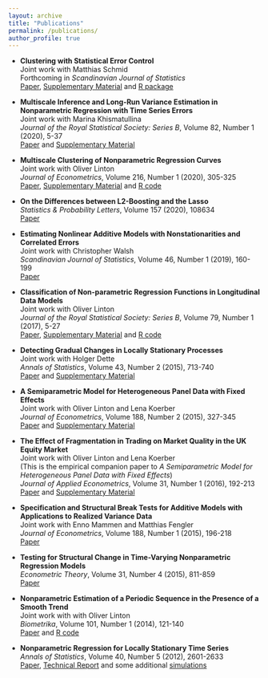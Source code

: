 ```yaml
---
layout: archive
title: "Publications"
permalink: /publications/
author_profile: true
---
```



*   **Clustering with Statistical Error Control** <br/>
    Joint work with Matthias Schmid <br/>
    Forthcoming in _Scandinavian Journal of Statistics_ <br/>
    <a href="../files/papers/clustering_statistical_error_control/paper.pdf">Paper</a>,
    <a href="../files/papers/clustering_statistical_error_control/supplement.pdf">Supplementary Material</a> and
    <a href="../files/papers/clustering_statistical_error_control/R_package.zip">R package</a>


*   **Multiscale Inference and Long-Run Variance Estimation in Nonparametric Regression with Time Series Errors** <br/>
    Joint work with Marina Khismatullina <br/>
    _Journal of the Royal Statistical Society: Series B_, Volume 82, Number 1 (2020), 5-37 <br/>
    <a href="../files/papers/multiscale_inference_nonparametric_time_trends/paper.pdf">Paper</a> and
    <a href="../files/papers/multiscale_inference_nonparametric_time_trends/supplement.pdf">Supplementary Material</a>


*   **Multiscale Clustering of Nonparametric Regression Curves** <br/>
    Joint work with Oliver Linton <br/>
    _Journal of Econometrics_, Volume 216, Number 1 (2020), 305-325 <br/>
    <a href="../files/papers/multiscale_clustering_nonparametric_curves/paper.pdf">Paper</a>,
    <a href="../files/papers/multiscale_clustering_nonparametric_curves/supplement.pdf">Supplementary Material</a> and
    <a href="../files/papers/multiscale_clustering_nonparametric_curves/codes.zip">R code</a>


*   **On the Differences between L2-Boosting and the Lasso** <br/>
    _Statistics & Probability Letters_, Volume 157 (2020), 108634 <br/>
    <a href="../files/papers/differences_between_l2boosting_and_lasso/paper.pdf">Paper</a> 


*   **Estimating Nonlinear Additive Models with Nonstationarities and Correlated Errors** <br/>
    Joint work with Christopher Walsh <br/>
    _Scandinavian Journal of Statistics_, Volume 46, Number 1 (2019), 160-199 <br/>
    <a href="../files/papers/estimating_nonlinear_additive_models_with_nonstationarities/paper.pdf">Paper</a>


*   **Classification of Non-parametric Regression Functions in Longitudinal Data Models** <br/>
    Joint work with Oliver Linton <br/>
    _Journal of the Royal Statistical Society: Series B_, Volume 79, Number 1 (2017), 5-27 <br/>
    <a href="../files/papers/classification_nonparametric_regression_functions/paper.pdf">Paper</a>,
    <a href="../files/papers/classification_nonparametric_regression_functions/supplement.pdf">Supplementary Material</a> and
    <a href="../files/papers/classification_nonparametric_regression_functions/codes.zip">R code</a>


*   **Detecting Gradual Changes in Locally Stationary Processes** <br/>
    Joint work with Holger Dette <br/>
    _Annals of Statistics_, Volume 43, Number 2 (2015), 713-740 <br/>
    <a href="../files/papers/detecting_gradual_changes_locally_stationary_processes/paper.pdf">Paper</a> and
    <a href="../files/papers/detecting_gradual_changes_locally_stationary_processes/supplement.pdf">Supplementary Material</a>


*   **A Semiparametric Model for Heterogeneous Panel Data with Fixed Effects** <br/>
    Joint work with Oliver Linton and Lena Koerber <br/>
    _Journal of Econometrics_, Volume 188, Number 2 (2015), 327-345 <br/>
    <a href="../files/papers/semiparametric_model_heterogeneous_panel_data/paper.pdf">Paper</a> and
    <a href="../files/papers/semiparametric_model_heterogeneous_panel_data/supplement.pdf">Supplementary Material</a>


*   **The Effect of Fragmentation in Trading on Market Quality in the UK Equity Market** <br/>
    Joint work with Oliver Linton and Lena Koerber <br/>
    (This is the empirical companion paper to _A Semiparametric Model for Heterogeneous Panel Data with Fixed Effects_) <br/>
    _Journal of Applied Econometrics_, Volume 31, Number 1 (2016), 192-213 <br/>
    <a href="../files/papers/semiparametric_model_heterogeneous_panel_data_empirical/paper.pdf">Paper</a> and
    <a href="../files/papers/semiparametric_model_heterogeneous_panel_data_empirical/supplement.pdf">Supplementary Material</a>


*   **Specification and Structural Break Tests for Additive Models with Applications to Realized Variance Data** <br/>
    Joint work with Enno Mammen and Matthias Fengler <br/>
    _Journal of Econometrics_, Volume 188, Number 1 (2015), 196-218 <br/>
    <a href="../files/papers/specification_structural_break_tests_additive_models/paper.pdf">Paper</a> 


*   **Testing for Structural Change in Time-Varying Nonparametric Regression Models** <br/>
    _Econometric Theory_, Volume 31, Number 4 (2015), 811-859 <br/>
    <a href="../files/papers/testing_structural_change_time_varying_nonparametric_regression/paper.pdf">Paper</a>


*   **Nonparametric Estimation of a Periodic Sequence in the Presence of a Smooth Trend** <br/>
    Joint work with with Oliver Linton <br/>
    _Biometrika_, Volume 101, Number 1 (2014), 121-140 <br/>
    <a href="../files/papers/nonparametric_estimation_periodic_sequence/paper.pdf">Paper</a> and 
    <a href="../files/papers/nonparametric_estimation_periodic_sequence/codes.zip">R code</a>


*   **Nonparametric Regression for Locally Stationary Time Series** <br/>
    _Annals of Statistics_, Volume 40, Number 5 (2012), 2601-2633 <br/>
    <a href="../files/papers/nonparametric_regression_locally_stationary_time_series/paper.pdf">Paper</a>, 
    <a href="../files/papers/nonparametric_regression_locally_stationary_time_series/report.pdf">Technical Report</a> and some additional 
    <a href="../files/papers/nonparametric_regression_locally_stationary_time_series/simulation.pdf">simulations</a>
